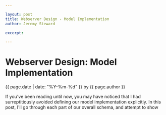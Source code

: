 ```yaml
---

layout: post 
title: Webserver Design - Model Implementation
author: Jeremy Steward

excerpt: 

---
```

# Webserver Design: Model Implementation
<p class='blog-post-meta'>{{ page.date | date: "%Y-%m-%d" }} by {{ page.author }}</p>

If you've been reading until now, you may have noticed that I had surreptitiously avoided defining our model implementation explicitly. In this post, I'll go through each part of our overall schema, and attempt to show 
